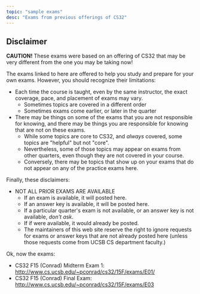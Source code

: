 ```yaml
---
topic: "sample exams"
desc: "Exams from previous offerings of CS32"
---
```


<div id="disclaimer" data-role="collapsible" data-collapsed="false" markdown="1">
<h2>Disclaimer</h2>

<b>CAUTION!</b>   These exams were based on an offering of CS32 that may be very different from the one you may be taking now!

The exams linked to here are offered to help you study and prepare for your own exams.  However, you should recognize their limitations:

* Each time the course is taught, even by the same instructor, the exact coverage, pace, and placement of exams may vary.
    * Sometimes topics are covered in a different order
    * Sometimes exams come earlier, or later in the quarter
* There may be things on some of the exams that you are not responsible for knowing, 
   and there may be things you are responsible for knowing that are not on these exams. 
    * While some topics are core to CS32, and *always* covered, some topics are "helpful" but not "core".  
    * Nevertheless, some of those topics may appear on exams from other quarters, even though they are not covered in your course.
    * Conversely, there may be topics that show up on your exams that do not appear on any of the practice exams here.

Finally, these disclaimers:

* NOT ALL PRIOR EXAMS ARE AVAILABLE
    * If an exam is available, it will posted here.
    * If an answer key is available, it will be posted here.
    * If a particular quarter's exam is not available, or an answer key is not available, *don't ask*.   
    * If if were available, it would already be posted.
    * The maintainers of this web site reserve the right to ignore requests for exams or answer keys that are not already posted here
      (unless those requests come from UCSB CS department faculty.)

Ok, now the exams:

</div>


* CS32 F15 (Conrad) Midterm Exam 1:  http://www.cs.ucsb.edu/~pconrad/cs32/15F/exams/E01/
* CS32 F15 (Conrad) Final Exam:  http://www.cs.ucsb.edu/~pconrad/cs32/15F/exams/E03
